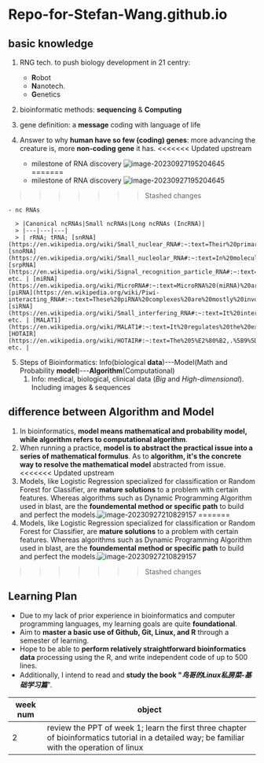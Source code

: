 # Repo-for-Stefan-Wang.github.io
## basic knowledge
1. RNG tech. to push biology development in 21 centry:
    - **R**obot
    - **N**anotech.
    - **G**enetics
    
2. bioinformatic methods: **sequencing** & **Computing**

3. gene definition: a **message** coding with language of life

4. Answer to why **human have so few (coding) genes**: more advancing the creature is, more **non-coding gene** it has.
<<<<<<< Updated upstream
    - milestone of RNA discovery ![image-20230927195204645](https://github.com/Stefan-s-wang/Repo-for-Stefan-Wang/blob/main/Pictures/image-20230927195204645.png?raw=true)
=======
    - milestone of RNA discovery ![image-20230927195204645](https://raw.githubusercontent.com/Stefan-s-wang/Repo-for-Stefan-Wang/main/Pictures/image-20230927195204645.png?token=GHSAT0AAAAAACIC7E6YFSXPQUYUIYJBQYM4ZIUJP4A)
>>>>>>> Stashed changes
    
    - nc RNAs
    
      > |Canonical ncRNAs|Small ncRNAs|Long ncRNAs (IncRNA)|
      > |---|---|---|
      > | rRNA; tRNA; [snRNA](https://en.wikipedia.org/wiki/Small_nuclear_RNA#:~:text=Their%20primary%20function%20is%20in%20the%20processing%20of%20pre%2Dmessenger%20RNA%20(hnRNA)%20in%20the%20nucleus.%20They%20have%20also%20been%20shown%20to%20aid%20in%20the%20regulation%20of%20transcription%20factors%20(7SK%20RNA)%20or%20RNA%20polymerase%20II%20(B2%20RNA)%2C%20and%20maintaining%20the%20telomeres.); [snoRNA](https://en.wikipedia.org/wiki/Small_nucleolar_RNA#:~:text=In%20molecular%20biology%2C%20small%20nucleolar%20RNAs%20(snoRNAs)%20are%20a%20class%20of%20small%20RNA%20molecules%20that%20primarily%20guide%20chemical%20modifications%20of%20other%20RNAs%2C%20mainly%20ribosomal%20RNAs%2C%20transfer%20RNAs%20and%20small%20nuclear%20RNAs.); [srpRNA](https://en.wikipedia.org/wiki/Signal_recognition_particle_RNA#:~:text=The%20signal%20recognition%20particle%20RNA%2C%20(also%20known%20as%207SL%2C%206S%2C%20ffs%2C%20or%204.5S%20RNA)%20is%20part%20of%20the%20signal%20recognition%20particle%20(SRP)%20ribonucleoprotein%20complex) etc. | [miRNA](https://en.wikipedia.org/wiki/MicroRNA#:~:text=MicroRNA%20(miRNA)%20are,of%20mRNA%20into%20proteins.); [piRNA](https://en.wikipedia.org/wiki/Piwi-interacting_RNA#:~:text=These%20piRNA%20complexes%20are%20mostly%20involved%20in%20the%20epigenetic%20and%20post%2Dtranscriptional%20silencing%20of%20transposable%20elements%20and%20other%20spurious%20or%20repeat%2Dderived%20transcripts%2C%20but%20can%20also%20be%20involved%20in%20the%20regulation%20of%20other%20genetic%20elements%20in%20germ%20line%20cells.); [siRNA](https://en.wikipedia.org/wiki/Small_interfering_RNA#:~:text=It%20interferes%20with%20the%20expression%20of%20specific%20genes%20with%20complementary%20nucleotide%20sequences%20by%20degrading%20mRNA%20after%20transcription%2C%20preventing%20translation.) etc. | [MALAT1](https://en.wikipedia.org/wiki/MALAT1#:~:text=It%20regulates%20the%20expression%20of%20metastasis%2Dassociated%20genes.%5B6%5D%20It%20also%20positively%20regulates%20cell%20motility%20via%20the%20transcriptional%20and/or%20post%2Dtranscriptional%20regulation%20of%20motility%2Drelated%20genes.); [HOTAIR](https://en.wikipedia.org/wiki/HOTAIR#:~:text=The%205%E2%80%B2,.%5B9%5D) etc. |

5. Steps of Bioinformatics: Info(biological **data**)---Model(Math and Probability **model**)---**Algorithm**(Computational)
   1. Info: medical, biological, clinical data (*Big* and *High-dimensional*). Including images & sequences

## difference between Algorithm and Model
1. In bioinformatics, **model means mathematical and probability model, while algorithm refers to computational algorithm**. 
2. When running a practice, **model is to abstract the practical issue into a series of mathematical formulus**. As to **algorithm, it's the concrete way to resolve the mathematical model** abstracted from issue.
<<<<<<< Updated upstream
3. Models, like Logistic Regression specialized for classification or Random Forest for Classifier, are **mature solutions** to  a problem with certain features. Whereas algorithms such as  Dynamic Programming Algorithm used in blast, are the **foundemental method or specific path** to build and  perfect the models.![image-20230927210829157](https://github.com/Stefan-s-wang/Repo-for-Stefan-Wang/blob/main/Pictures/image-20230927210829157.png?raw=true)
=======
3. Models, like Logistic Regression specialized for classification or Random Forest for Classifier, are **mature solutions** to  a problem with certain features. Whereas algorithms such as  Dynamic Programming Algorithm used in blast, are the **foundemental method or specific path** to build and  perfect the models.![image-20230927210829157](https://raw.githubusercontent.com/Stefan-s-wang/Repo-for-Stefan-Wang/main/Pictures/image-20230927210829157.png?token=GHSAT0AAAAAACIC7E6ZJSM5X4GE4IATTXQ4ZIUJSRQ)
>>>>>>> Stashed changes

## Learning Plan

- Due to my lack of prior experience in bioinformatics and computer programming languages, my learning goals are quite **foundational**.
- Aim to **master a basic use of Github, Git, Linux, and R** through a semester of learning. 
- Hope to be able to **perform relatively straightforward bioinformatics data** processing using the R, and write independent code of up to 500 lines. 
- Additionally, I intend to read and **study the book "*鸟哥的Linux私房菜-基础学习篇***".

|week num|object|
|---|-----------|
|2|review the PPT of week 1; learn the first three chapter of bioinformatics tutorial in a detailed way; be familiar with the operation of linux|
